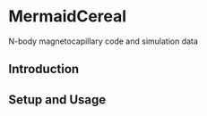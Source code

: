 # MermaidCereal
N-body magnetocapillary code and simulation data

## Introduction

## Setup and Usage
